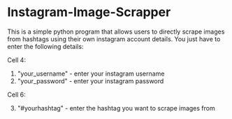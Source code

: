 # Instagram-Image-Scrapper
This is a simple python program that allows users to directly scrape images from hashtags using their own instagram account details. You just have to enter the following details:

Cell 4:
1. "your_username" - enter your instagram username
2. "your_password" - enter your instagram password

Cell 6:

3. "#yourhashtag" - enter the hashtag you want to scrape images from
